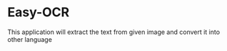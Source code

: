 # Easy-OCR
This  application will extract the text from given image and convert it into other language 

